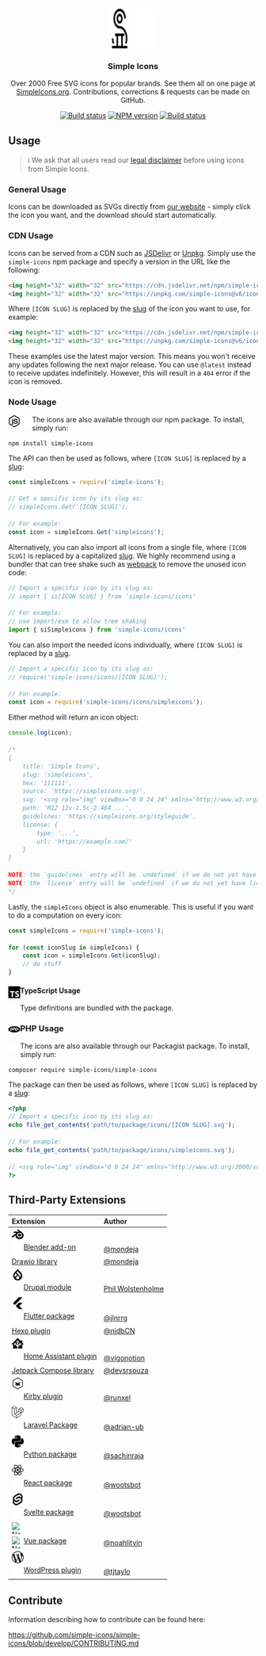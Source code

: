 
<p align="center">

<img src="./readme-icons/simpleicons.svg#gh-light-mode-only" alt="Simple Icons" width=50 height=80>
<img src="./readme-icons/simpleicons-white.svg#gh-dark-mode-only" alt="Simple Icons" width=50 height=80>

<h3 align="center">Simple Icons</h3>
<p align="center">
Over 2000 Free SVG icons for popular brands. See them all on one page at <a href="https://simpleicons.org">SimpleIcons.org</a>. Contributions, corrections & requests can be made on GitHub.</p>
</p>

<p align="center">
<a href="https://github.com/simple-icons/simple-icons/actions?query=workflow%3AVerify+branch%3Adevelop"><img src="https://img.shields.io/github/workflow/status/simple-icons/simple-icons/Verify/develop?logo=github" alt="Build status" /></a>
<a href="https://www.npmjs.com/package/simple-icons"><img src="https://img.shields.io/npm/v/simple-icons.svg?logo=npm" alt="NPM version" /></a>
<a href="https://packagist.org/packages/simple-icons/simple-icons"><img src="https://img.shields.io/packagist/v/simple-icons/simple-icons?logo=packagist&logoColor=white" alt="Build status" /></a>
</p>

## Usage

> :information_source: We ask that all users read our [legal disclaimer](./DISCLAIMER.md) before using icons from Simple Icons.

### General Usage

Icons can be downloaded as SVGs directly from [our website](https://simpleicons.org/) - simply click the icon you want, and the download should start automatically.

### CDN Usage

Icons can be served from a CDN such as [JSDelivr](https://www.jsdelivr.com/package/npm/simple-icons) or [Unpkg](https://unpkg.com/browse/simple-icons/). Simply use the `simple-icons` npm package and specify a version in the URL like the following:

```html
<img height="32" width="32" src="https://cdn.jsdelivr.net/npm/simple-icons@v6/icons/[ICON SLUG].svg" />
<img height="32" width="32" src="https://unpkg.com/simple-icons@v6/icons/[ICON SLUG].svg" />
```

Where `[ICON SLUG]` is replaced by the [slug] of the icon you want to use, for example:

```html
<img height="32" width="32" src="https://cdn.jsdelivr.net/npm/simple-icons@v6/icons/simpleicons.svg" />
<img height="32" width="32" src="https://unpkg.com/simple-icons@v6/icons/simpleicons.svg" />
```

These examples use the latest major version. This means you won't receive any updates following the next major release. You can use `@latest` instead to receive updates indefinitely. However, this will result in a `404` error if the icon is removed.

### Node Usage 
<img src="./readme-icons/nodedotjs.svg#gh-dark-mode-only" alt="Node" align=left width=24 height=24>
<img src="./readme-icons/nodedotjs-white.svg#gh-light-mode-only" alt="Node" align=left width=24 height=24>

The icons are also available through our npm package. To install, simply run:

```shell
npm install simple-icons
```

The API can then be used as follows, where `[ICON SLUG]` is replaced by a [slug]:

```javascript
const simpleIcons = require('simple-icons');

// Get a specific icon by its slug as:
// simpleIcons.Get('[ICON SLUG]');

// For example:
const icon = simpleIcons.Get('simpleicons');

```

Alternatively, you can also import all icons from a single file, where `[ICON SLUG]` is replaced by a capitalized [slug]. We highly recommend using a bundler that can tree shake such as [webpack](https://webpack.js.org/) to remove the unused icon code:
```javascript
// Import a specific icon by its slug as:
// import { si[ICON SLUG] } from 'simple-icons/icons'

// For example:
// use import/esm to allow tree shaking
import { siSimpleicons } from 'simple-icons/icons'
```

You can also import the needed icons individually, where `[ICON SLUG]` is replaced by a [slug].
```javascript
// Import a specific icon by its slug as:
// require('simple-icons/icons/[ICON SLUG]');

// For example:
const icon = require('simple-icons/icons/simpleicons');
```

Either method will return an icon object:

```javascript
console.log(icon);

/*
{
    title: 'Simple Icons',
    slug: 'simpleicons',
    hex: '111111',
    source: 'https://simpleicons.org/',
    svg: '<svg role="img" viewBox="0 0 24 24" xmlns="http://www.w3.org/2000/svg">...</svg>',
    path: 'M12 12v-1.5c-2.484 ...',
    guidelines: 'https://simpleicons.org/styleguide',
    license: {
        type: '...',
        url: 'https://example.com/'
    }
}

NOTE: the `guidelines` entry will be `undefined` if we do not yet have guidelines for the icon.
NOTE: the `license` entry will be `undefined` if we do not yet have license data for the icon.
*/
```

Lastly, the `simpleIcons` object is also enumerable.
This is useful if you want to do a computation on every icon:

```javascript
const simpleIcons = require('simple-icons');

for (const iconSlug in simpleIcons) {
    const icon = simpleIcons.Get(iconSlug);
    // do stuff
}
```

#### TypeScript Usage <img src="./readme-icons/typescript.svg#gh-dark-mode-only" alt="Node" align=left width=24 height=24>
<img src="./readme-icons/typescript-white.svg#gh-light-mode-only" alt="Node" align=left width=24 height=24>


Type definitions are bundled with the package.

### PHP Usage <img src="./readme-icons/php.svg#gh-dark-mode-only" alt="Node" align=left width=24 height=24>
<img src="./readme-icons/php-white.svg#gh-light-mode-only" alt="Node" align=left width=24 height=24>

The icons are also available through our Packagist package. To install, simply run:

```shell
composer require simple-icons/simple-icons
```

The package can then be used as follows, where `[ICON SLUG]` is replaced by a [slug]:

```php
<?php
// Import a specific icon by its slug as:
echo file_get_contents('path/to/package/icons/[ICON SLUG].svg');

// For example:
echo file_get_contents('path/to/package/icons/simpleicons.svg');

// <svg role="img" viewBox="0 0 24 24" xmlns="http://www.w3.org/2000/svg">...</svg>
?>
```

## Third-Party Extensions

| Extension | Author |
| :--- | :--- |
| <img src="./readme-icons/blender.svg#gh-dark-mode-only" alt="Node" align=left width=24 height=24>
<img src="./readme-icons/blender-white.svg#gh-light-mode-only" alt="Node" align=left width=24 height=24> [Blender add-on](https://github.com/mondeja/simple-icons-blender) | [@mondeja](https://github.com/mondeja) |
| [Drawio library](https://github.com/mondeja/simple-icons-drawio) | [@mondeja](https://github.com/mondeja) |
| <img src="./readme-icons/drupal.svg#gh-dark-mode-only" alt="Node" align=left width=24 height=24>
<img src="./readme-icons/drupal-white.svg#gh-light-mode-only" alt="Node" align=left width=24 height=24>[Drupal module](https://www.drupal.org/project/simple_icons) | [Phil Wolstenholme](https://www.drupal.org/u/phil-wolstenholme) |
| <img src="./readme-icons/flutter.svg#gh-dark-mode-only" alt="Node" align=left width=24 height=24>
<img src="./readme-icons/flutter-white.svg#gh-light-mode-only" alt="Node" align=left width=24 height=24> [Flutter package](https://pub.dev/packages/simple_icons) | [@jlnrrg](https://jlnrrg.github.io/) |
| [Hexo plugin](https://github.com/nidbCN/hexo-simpleIcons) | [@nidbCN](https://github.com/nidbCN/) |
| <img src="./readme-icons/homeassistant.svg#gh-dark-mode-only" alt="Node" align=left width=24 height=24>
<img src="./readme-icons/homeassistant-white.svg#gh-light-mode-only" alt="Node" align=left width=24 height=24>[Home Assistant plugin](https://github.com/vigonotion/hass-simpleicons) | [@vigonotion](https://github.com/vigonotion/) |
| [Jetpack Compose library](https://github.com/DevSrSouza/compose-icons) | [@devsrsouza](https://github.com/devsrsouza/) |
| <img src="./readme-icons/kirby.svg#gh-dark-mode-only" alt="Node" align=left width=24 height=24>
<img src="./readme-icons/kirby-white.svg#gh-light-mode-only" alt="Node" align=left width=24 height=24>[Kirby plugin](https://github.com/runxel/kirby3-simpleicons) | [@runxel](https://github.com/runxel) |
| <img src="./readme-icons/laravel.svg#gh-dark-mode-only" alt="Node" align=left width=24 height=24>
<img src="./readme-icons/laravel-white.svg#gh-light-mode-only" alt="Node" align=left width=24 height=24>[Laravel Package](https://github.com/ublabs/blade-simple-icons) | [@adrian-ub](https://github.com/adrian-ub) |
| <img src="./readme-icons/python.svg#gh-dark-mode-only" alt="Node" align=left width=24 height=24>
<img src="./readme-icons/python-white.svg#gh-light-mode-only" alt="Node" align=left width=24 height=24>[Python package](https://github.com/sachinraja/simple-icons-py) | [@sachinraja](https://github.com/sachinraja) |
| <img src="./readme-icons/react.svg#gh-dark-mode-only" alt="Node" align=left width=24 height=24>
<img src="./readme-icons/react-white.svg#gh-light-mode-only" alt="Node" align=left width=24 height=24>[React package](https://github.com/icons-pack/react-simple-icons) | [@wootsbot](https://github.com/wootsbot) |
| <img src="./readme-icons/svelte.svg#gh-dark-mode-only" alt="Node" align=left width=24 height=24>
<img src="./readme-icons/svelte-white.svg#gh-light-mode-only" alt="Node" align=left width=24 height=24>[Svelte package](https://github.com/icons-pack/svelte-simple-icons) | [@wootsbot](https://github.com/wootsbot) |
| <img src="./readme-icons/vue.svg#gh-dark-mode-only" alt="Node" align=left width=24 height=24>
<img src="./readme-icons/vue-white.svg#gh-light-mode-only" alt="Node" align=left width=24 height=24>[Vue package](https://github.com/mainvest/vue-simple-icons) | [@noahlitvin](https://github.com/noahlitvin) |
| <img src="./readme-icons/wordpress.svg#gh-dark-mode-only" alt="Node" align=left width=24 height=24>
<img src="./readme-icons/wordpress-white.svg#gh-light-mode-only" alt="Node" align=left width=24 height=24>[WordPress plugin](https://wordpress.org/plugins/simple-icons/) | [@tjtaylo](https://github.com/tjtaylo) |

[slug]: ./slugs.md

## Contribute

Information describing how to contribute can be found here:

https://github.com/simple-icons/simple-icons/blob/develop/CONTRIBUTING.md
